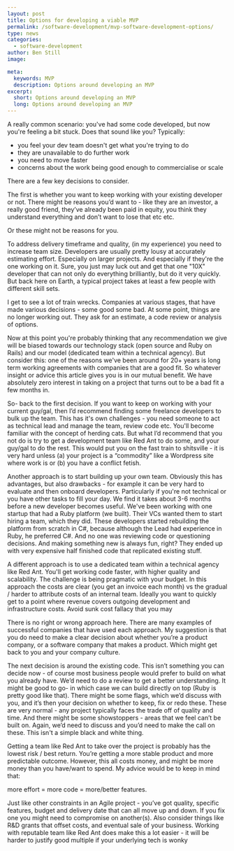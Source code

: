 ```yaml
---
layout: post
title: Options for developing a viable MVP
permalink: /software-development/mvp-software-development-options/
type: news
categories:
  - software-development
author: Ben Still
image:

meta:
  keywords: MVP
  description: Options around developing an MVP
excerpt:
  short: Options around developing an MVP
  long: Options around developing an MVP
---
```


A really common scenario: you've had some code developed, but now you're feeling a bit stuck. Does that sound like you? Typically:

- you feel your dev team doesn't get what you're trying to do
- they are unavailable to do further work
- you need to move faster
- concerns about the work being good enough to commercialise or scale


There are a few key decisions to consider.

The first is whether you want to keep working with your existing developer or not. There might be reasons you’d want to - like they are an investor, a really good friend, they’ve already been paid in equity, you think they understand everything and don’t want to lose that etc etc.

Or these might not be reasons for you.

To address delivery timeframe and quality, (in my experience) you need to increase team size. Developers are usually pretty lousy at accurately estimating effort. Especially on larger projects. And especially if they're the one working on it. Sure, you just may luck out and get that one "10X" developer that can not only do everything brilliantly, but do it very quickly. But back here on Earth, a typical project takes at least a few people with different skill sets. 

I get to see a lot of train wrecks. Companies at various stages, that have made various decisions - some good some bad. At some point, things are no longer working out. They ask for an estimate, a code review or analysis of options. 

Now at this point you're probably thinking that any recommendation we give will be biased towards our technology stack (open source and Ruby on Rails) and our model (dedicated team within a technical agency). But consider this: one of the reasons we've been around for 20+ years is long term working agreements with companies that are a good fit. So whatever insight or advice this article gives you is in our mutual benefit. We have absolutely zero interest in taking on a project that turns out to be a bad fit a few months in.

So- back to the first decision. If you want to keep on working with your current guy/gal, then I’d recommend finding some freelance developers to bulk up the team. This has it's own challenges - you need someone to act as technical lead and manage the team, review code etc. You'll become familiar with the concept of herding cats. But what I’d recommend that you not do is try to get a development team like Red Ant to do some, and your guy/gal to do the rest. This would put you on the fast train to shitsville - it is very hard unless (a) your project is a “commodity” like a Wordpress site where work is  or (b) you have a conflict fetish.

Another approach is to start building up your own team. Obviously this has advantages, but also drawbacks - for example it can be very hard to evaluate and then onboard developers. Particularly if you're not technical or you have other tasks to fill your day. We find it takes about 3-6 months before a new developer becomes useful. We've been working with one startup that had a Ruby platform (we built). Their VCs wanted them to start hiring a team, which they did. These developers started rebuilding the platform from scratch in C#, because although the Lead had experience in Ruby, he preferred C#. And no one was reviewing code or questioning decisions. And making something new is always fun, right? They ended up with very expensive half finished code that replicated existing stuff.

A different approach is to use a dedicated team within a technical agency like Red Ant. You'll get working code faster, with higher quality and scalability. The challenge is being pragmatic with your budget. In this approach the costs are clear (you get an invoice each month) vs the gradual / harder to attribute costs of an internal team. Ideally you want to quickly get to a point  where revenue covers outgoing development and infrastructure costs. Avoid sunk cost fallacy that you may 

There is no right or wrong approach here. There are many examples of successful companies that have used each approach. My suggestion is that you do need to make a clear decision about whether you’re a product company, or a software company that makes a product. Which might get back to you and your company culture.

The next decision is around the existing code. This isn’t something you can decide now - of course most business people would prefer to build on what you already have. We’d need to do a review to get a better understanding. It might be good to go- in which case we can build directly on top (Ruby is pretty good like that). There might be some flags, which we’d discuss with you, and it’s then your decision on whether to keep, fix or redo these. These are very normal - any project typically faces the trade off of quality and time. And there might be some showstoppers - areas that we feel can’t be built on. Again, we’d need to discuss and you’d need to make the call on these. This isn't a simple black and white thing.

Getting a team like Red Ant to take over the project is probably has the lowest risk / best return. You’re getting a more stable product and more predictable outcome. However, this all costs money, and might be more money than you have/want to spend. My advice would be to keep in mind that:

more effort = more code = more/better features. 

Just like other constraints in an Agile project - you’ve got quality, specific features, budget and delivery date that can all move up and down. If you fix one you might need to compromise on another(s). Also consider things like R&D grants that offset costs, and eventual sale of your business. Working with reputable team like Red Ant does make this a lot easier - it will be harder to justify good multiple if your underlying tech is wonky

